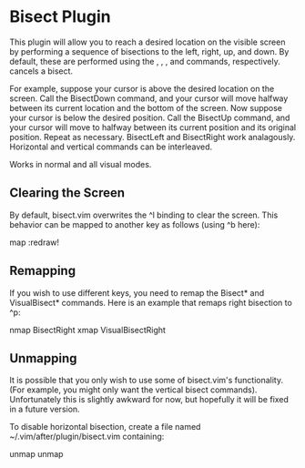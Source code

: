 Bisect Plugin
=============

This plugin will allow you to reach a desired location on the visible
screen by performing a sequence of bisections to the left, right, up,
and down.  By default, these are performed using the <C-h>, <C-l>,
<C-j>, and <C-k> commands, respectively.  <C-n> cancels a bisect.

For example, suppose your cursor is above the desired location on the
screen.  Call the BisectDown command, and your cursor will move halfway
between its current location and the bottom of the screen.  Now suppose
your cursor is below the desired position.  Call the BisectUp command,
and your cursor will move to halfway between its current position and
its original position.  Repeat as necessary.  BisectLeft and BisectRight
work analagously.  Horizontal and vertical commands can be interleaved.

Works in normal and all visual modes. 

Clearing the Screen
----------------------

By default, bisect.vim overwrites the ^l binding to clear the screen.
This behavior can be mapped to another key as follows (using ^b here):

  map <silent> <C-b> <ESC>:redraw!<CR>

Remapping
---------

If you wish to use different keys, you need to remap the <Plug>Bisect*
and <Plug>VisualBisect* commands.  Here is an example that remaps right
bisection to ^p:

  nmap <C-p> <Plug>BisectRight
  xmap <C-p> <Plug>VisualBisectRight


Unmapping
---------

It is possible that you only wish to use some of bisect.vim's
functionality.  (For example, you might only want the vertical bisect
commands).  Unfortunately this is slightly awkward for now, but
hopefully it will be fixed in a future version.

To disable horizontal bisection, create a file named
~/.vim/after/plugin/bisect.vim containing:

  unmap <C-h>
  unmap <C-l>
